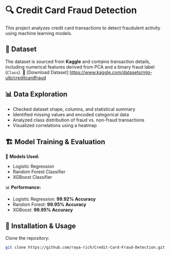 # 🔍 Credit Card Fraud Detection  
This project analyzes credit card transactions to detect fraudulent activity using machine learning models.  

## 📂 Dataset  
The dataset is sourced from **Kaggle** and contains transaction details, including numerical features derived from PCA and a binary fraud label (`Class`).
🔗 [Download Dataset] https://www.kaggle.com/datasets/mlg-ulb/creditcardfraud

## 📊 Data Exploration  
- Checked dataset shape, columns, and statistical summary  
- Identified missing values and encoded categorical data  
- Analyzed class distribution of fraud vs. non-fraud transactions  
- Visualized correlations using a heatmap  

## 🏗️ Model Training & Evaluation  
🚀 **Models Used:**  
- Logistic Regression  
- Random Forest Classifier  
- XGBoost Classifier  

📊 **Performance:**  
- Logistic Regression: **99.92% Accuracy**  
- Random Forest: **99.95% Accuracy**  
- XGBoost: **99.95% Accuracy**  

## 🚀 Installation & Usage  
Clone the repository:  
```sh
git clone https://github.com/raya-rich/Credit-Card-Fraud-Detection.git
